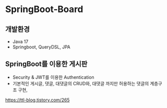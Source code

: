 # SpringBoot-Board

## 개발환경
- Java 17
- Springboot, QueryDSL, JPA

## SpringBoot를 이용한 게시판
- Security & JWT를 이용한 Authentication
- 기본적인 게시글, 댓글, 대댓글의 CRUD와, 대댓글 까지만 허용하는 댓글의 계층구조 구현,
 
 https://ttl-blog.tistory.com/265
